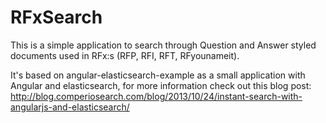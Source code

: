 RFxSearch
=============================

This is a simple application to search through Question and Answer styled documents used in RFx:s (RFP, RFI, RFT, RFyounameit).

It's based on angular-elasticsearch-example as a small application with Angular and elasticsearch, for more information check out this blog post: http://blog.comperiosearch.com/blog/2013/10/24/instant-search-with-angularjs-and-elasticsearch/
